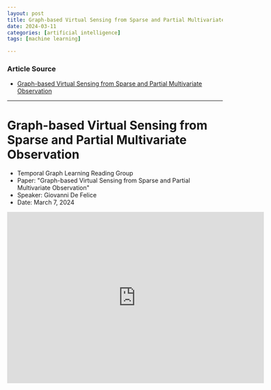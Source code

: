 ```yaml
---
layout: post
title: Graph-based Virtual Sensing from Sparse and Partial Multivariate Observation
date: 2024-03-11
categories: [artificial intelligence]
tags: [machine learning]

---
```


### Article Source


* [Graph-based Virtual Sensing from Sparse and Partial Multivariate Observation](https://www.youtube.com/watch?v=l_3bv5b3LbM)

---

# Graph-based Virtual Sensing from Sparse and Partial Multivariate Observation

* Temporal Graph Learning Reading Group
* Paper: "Graph-based Virtual Sensing from Sparse and Partial Multivariate Observation"
* Speaker: Giovanni De Felice
* Date: March 7, 2024


<iframe width="600" height="400" src="https://www.youtube.com/embed/l_3bv5b3LbM?si=OMa9yyDMOq5tFZ85" title="YouTube video player" frameborder="0" allow="accelerometer; autoplay; clipboard-write; encrypted-media; gyroscope; picture-in-picture; web-share" allowfullscreen></iframe>